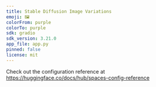 ```yaml
---
title: Stable Diffusion Image Variations
emoji: 🖼️
colorFrom: purple
colorTo: purple
sdk: gradio
sdk_version: 3.21.0
app_file: app.py
pinned: false
license: mit
---
```


Check out the configuration reference at https://huggingface.co/docs/hub/spaces-config-reference

